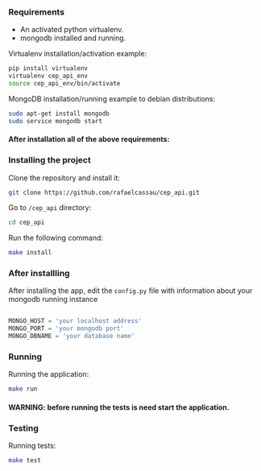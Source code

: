 ### Requirements

* An activated python virtualenv.
* mongodb installed and running.

Virtualenv installation/activation example:
```bash
pip install virtualenv
virtualenv cep_api_env
source cep_api_env/bin/activate
```

MongoDB installation/running example to debian distributions:
```bash
sudo apt-get install mongodb
sudo service mongodb start
```

#### After installation all of the above requirements:

### Installing the project

Clone the repository and install it:

```bash 
git clone https://github.com/rafaelcassau/cep_api.git
```

Go to `/cep_api` directory:

```bash
cd cep_api
```

Run the following command:

```bash
make install
```

### After installling

After installing the app, edit the `config.py` file with information about your mongodb running instance

```python

MONGO_HOST = 'your localhost address'
MONGO_PORT = 'your mongodb port'
MONGO_DBNAME = 'your database name'
```

### Running

Running the application:

```bash
make run
```

#### WARNING: before running the tests is need start the application.

### Testing

Running tests:

```bash
make test
```

